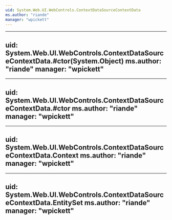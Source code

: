 ```yaml
---
uid: System.Web.UI.WebControls.ContextDataSourceContextData
ms.author: "riande"
manager: "wpickett"
---
```


---
uid: System.Web.UI.WebControls.ContextDataSourceContextData.#ctor(System.Object)
ms.author: "riande"
manager: "wpickett"
---

---
uid: System.Web.UI.WebControls.ContextDataSourceContextData.#ctor
ms.author: "riande"
manager: "wpickett"
---

---
uid: System.Web.UI.WebControls.ContextDataSourceContextData.Context
ms.author: "riande"
manager: "wpickett"
---

---
uid: System.Web.UI.WebControls.ContextDataSourceContextData.EntitySet
ms.author: "riande"
manager: "wpickett"
---
